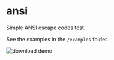 # ansi

Simple ANSI escape codes test.

See the examples in the ``/examples`` folder.

![download demo](https://cloud.githubusercontent.com/assets/6631859/5152941/ebd55af8-71f2-11e4-9e48-1e892845a3dd.png)
